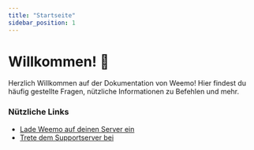 ```yaml
---
title: "Startseite"
sidebar_position: 1
---
```


# Willkommen! :wave:

Herzlich Willkommen auf der Dokumentation von Weemo!
Hier findest du häufig gestellte Fragen, nützliche Informationen zu Befehlen und mehr.

### Nützliche Links
- [Lade Weemo auf deinen Server ein](https://weemo.ink/invite)
- [Trete dem Supportserver bei](https://weemo.ink/discord)

